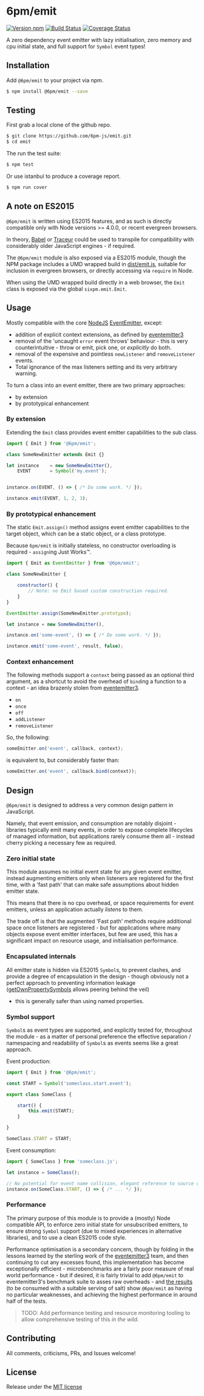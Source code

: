 # 6pm/emit

[![Version npm](https://img.shields.io/npm/v/@6pm/emit.svg)](https://www.npmjs.com/package/@6pm/emit) [![Build Status](https://img.shields.io/travis/6pm-js/emit/master.svg)](https://travis-ci.org/6pm-js/emit) [![Coverage Status](https://img.shields.io/coveralls/6pm-js/emit/master.svg)](https://coveralls.io/github/6pm-js/emit?branch=master)

A zero dependency event emitter with lazy initialisation, zero memory and cpu
initial state, and full support for `Symbol` event types!




## Installation

Add `@6pm/emit` to your project via npm.

```sh
$ npm install @6pm/emit --save
```




## Testing

First grab a local clone of the github repo.

```sh
$ git clone https://github.com/6pm-js/emit.git
$ cd emit
```

The run the test suite:
```sh
$ npm test
```

Or use istanbul to produce a coverage report.

```sh
$ npm run cover
```




## A note on ES2015

`@6pm/emit` is written using ES2015 features, and as such is directly compatible
only with Node versions >= 4.0.0, or recent evergreen browsers.

In theory, [Babel](https://babeljs.io/) or
[Traceur](https://github.com/google/traceur-compile) could be used to
transpile for compatibility with considerably older JavaScript engines - if
required.

The `@6pm/emit` module is also exposed via a ES2015 module, though the
NPM package includes a UMD wrapped build in [dist/emit.js](./dist/emit.js),
suitable for inclusion in evergreen browsers, or directly accessing via
`require` in Node.

When using the UMD wrapped build directly in a web browser, the `Emit` class is
exposed via the global `sixpm.emit.Emit`.




## Usage

Mostly compatible with the core [NodeJS](https://nodejs.org/)
[EventEmitter](https://nodejs.org/api/events.html#events_class_eventemitter),
except:
- addition of explicit context extensions, as defined by
[eventemitter3](https://github.com/primus/eventemitter3)
- removal of the 'uncaught `error` event throws' behaviour -
	this is very counterintuitive - throw or emit, pick one, or *explicitly* do both.
- removal of the expensive and pointless `newListener` and `removeListener` events.
- Total ignorance of the max listeners setting and its very arbitrary warning.

To turn a class into an event emitter, there are two primary approaches:
- by extension
- by prototypical enhancement




### By extension

Extending the `Emit` class provides event emitter capabilities to the sub class.

```js
import { Emit } from '@6pm/emit';

class SomeNewEmitter extends Emit {}

let instance	= new SomeNewEmitter(),
	EVENT		= Symbol('my.event');


instance.on(EVENT, () => { /* Do some work. */ });

instance.emit(EVENT, 1, 2, 3);
```




### By prototypical enhancement

The static `Emit.assign()` method assigns event emitter capabilities to the
target object, which can be a static object, or a class prototype.

Because `6pm/emit` is initially stateless, no constructor overloading is
required - `assign`ing Just Works™.

```js
import { Emit as EventEmitter } from '@6pm/emit';

class SomeNewEmitter {

	constructor() {
		// Note: no Emit based custom construction required.
	}
}

EventEmitter.assign(SomeNewEmitter.prototype);

let instance = new SomeNewEmitter(),

instance.on('some-event', () => { /* Do some work. */ });

instance.emit('some-event', result, false);
```




### Context enhancement

The following methods support a `context` being passed as an optional third
argument, as a shortcut to avoid the overhead of `bind`ing a function to a
context - an idea brazenly stolen from [eventemitter3](https://github.com/primus/eventemitter3).

- `on`
- `once`
- `off`
- `addListener`
- `removeListener`

So, the following:

```js
someEmitter.on('event', callback, context);
```

is equivalent to, but considerably faster than:

```js
someEmitter.on('event', callback.bind(context));
```




## Design

`@6pm/emit` is designed to address a very common design pattern in JavaScript.

Namely, that event emission, and consumption are notably disjoint - libraries
typically emit many events, in order to expose complete lifecycles of managed
information, but applications rarely consume them all - instead cherry picking a
necessary few as required.



### Zero initial state

This module assumes no initial event state for any given event emitter, instead
augmenting emitters only when listeners are registered for the first time,
with a 'fast path' that can make safe assumptions about hidden emitter state.

This means that there is no cpu overhead, or space requirements for event
emitters, unless an application actually *listens* to them.

The trade off is that the augmented 'Fast path' methods require additional
space once listeners are registered - but for applications where many objects
expose event emitter interfaces, but few are used, this has a significant impact
on resource usage, and initialisation performance.




### Encapsulated internals

All emitter state is hidden via ES2015 `Symbol`s, to prevent clashes, and
provide a degree of encapsulation in the design - though obviously not a perfect
approach to preventing information leakage
([getOwnPropertySymbols](https://developer.mozilla.org/en-US/docs/Web/JavaScript/Reference/Global_Objects/Object/getOwnPropertySymbols) allows peering behind the veil)
- this is generally safer than using named properties.




### Symbol support

`Symbol`s as event types are supported, and explicitly tested for, throughout
the module - as a matter of personal preference the effective separation /
namespacing and readability of `Symbol`s as events seems like a great approach.

Event production:

```js
import { Emit } from '@6pm/emit';

const START = Symbol('someclass.start.event');

export class SomeClass {

	start() {
		this.emit(START);
	}

}

SomeClass.START = START;
```

Event consumption:

```js
import { SomeClass } from 'someclass.js';

let instance = SomeClass();

// No potential for event name collision, elegant reference to source of event.
instance.on(SomeClass.START, () => { /* ... */ });
```




### Performance

The primary purpose of this module is to provide a (mostly) Node compatible
API, to enforce zero initial state for unsubscribed emitters, to ensure strong
`Symbol` support (due to mixed experiences in alternative libraries), and to use
a clean ES2015 code style.

Performance optimisation is a secondary concern, though by folding in the
lessons learned by the sterling work of the [eventemitter3](https://github.com/primus/eventemitter3)
team, and then continuing to cut any excesses found, this implementation has
become exceptionally efficient - microbenchmarks are a fairly poor measure of
real world performance - but if desired, it is fairly trivial to add `@6pm/emit`
to eventemitter3's benchmark suite to asses raw overheads - and
[the results](https://gist.github.com/6pm-js/781bc511d98454603f192ff16235e071)
(to be consumed with a suitable serving of salt) show `@6pm/emit` as having no
particular weaknesses, and achieving the highest performance in around half of
the tests.

> TODO: Add performance testing and resource monitoring tooling to allow
> comprehensive testing of this *in the wild*.




## Contributing

All comments, criticisms, PRs, and Issues welcome!




## License

Release under the [MIT license](LICENSE)
